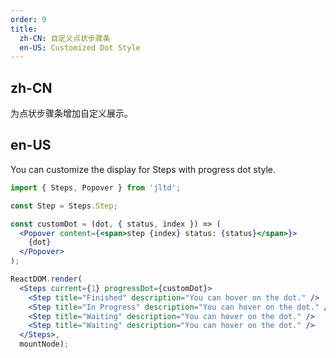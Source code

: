 ```yaml
---
order: 9
title:
  zh-CN: 自定义点状步骤条
  en-US: Customized Dot Style
---
```


## zh-CN

为点状步骤条增加自定义展示。

## en-US

You can customize the display for Steps with progress dot style.

````jsx
import { Steps, Popover } from 'jltd';

const Step = Steps.Step;

const customDot = (dot, { status, index }) => (
  <Popover content={<span>step {index} status: {status}</span>}>
    {dot}
  </Popover>
);

ReactDOM.render(
  <Steps current={1} progressDot={customDot}>
    <Step title="Finished" description="You can hover on the dot." />
    <Step title="In Progress" description="You can hover on the dot." />
    <Step title="Waiting" description="You can hover on the dot." />
    <Step title="Waiting" description="You can hover on the dot." />
  </Steps>,
  mountNode);
````
